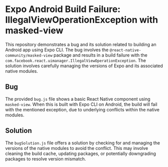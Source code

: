 # Expo Android Build Failure: IllegalViewOperationException with masked-view

This repository demonstrates a bug and its solution related to building an Android app using Expo CLI. The bug involves the `@react-native-community/masked-view` package and results in a build failure with the `com.facebook.react.uimanager.IllegalViewOperationException`. The solution involves carefully managing the versions of Expo and its associated native modules.

## Bug
The provided `bug.js` file shows a basic React Native component using `masked-view`. When this is built with Expo CLI on Android, the build will fail with the mentioned exception, due to underlying conflicts within the native modules.

## Solution
The `bugSolution.js` file offers a solution by checking for and managing the versions of the native modules to avoid the conflict. This may involve cleaning the build cache, updating packages, or potentially downgrading packages to resolve version mismatch.